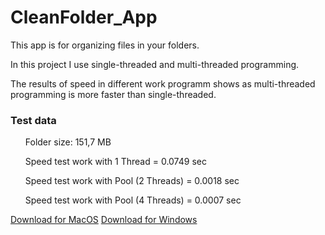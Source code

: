 <h1>CleanFolder_App</h1>

<p>This app is for organizing files in your folders.</p>
<p>In this project I use single-threaded and multi-threaded programming.</p>
<p>The results of speed in different work programm shows as multi-threaded programming is more faster than single-threaded.</p>

<h3>Test data</h3>
    <ul>Folder size: 151,7 MB</ul>
    <ul>Speed test work with 1 Thread = 0.0749 sec</ul>
    <ul>Speed test work with Pool (2 Threads) = 0.0018 sec</ul>
    <ul>Speed test work with Pool (4 Threads) = 0.0007 sec</ul>

<a href="https://drive.google.com/file/d/1oVMC_DVK3ldhbN2CRa3zvH7NX8c9bwO7">Download for MacOS</a>
<a href="https://drive.google.com/file/d/1lmCEx5-SXmjyXGr7WBtTr45HiHHx0lqJ">Download for Windows</a>
